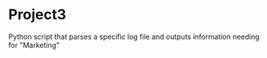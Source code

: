 # Project3
Python script that parses a specific log file and outputs information needing for "Marketing"
